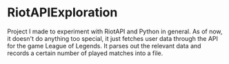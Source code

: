 # RiotAPIExploration
Project I made to experiment with RiotAPI and Python in general. As of now, it doesn't do anything too special, it just fetches user data through the API for the game League of Legends. It parses out the relevant data and records a certain number of played matches into a file. 
